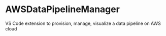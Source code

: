 # AWSDataPipelineManager
VS Code extension to provision, manage, visualize a data pipeline on AWS cloud 
